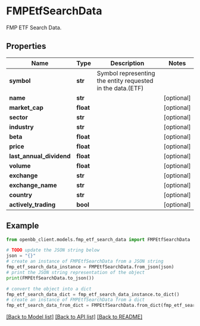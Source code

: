 # FMPEtfSearchData

FMP ETF Search Data.

## Properties

Name | Type | Description | Notes
------------ | ------------- | ------------- | -------------
**symbol** | **str** | Symbol representing the entity requested in the data.(ETF) | 
**name** | **str** |  | [optional] 
**market_cap** | **float** |  | [optional] 
**sector** | **str** |  | [optional] 
**industry** | **str** |  | [optional] 
**beta** | **float** |  | [optional] 
**price** | **float** |  | [optional] 
**last_annual_dividend** | **float** |  | [optional] 
**volume** | **float** |  | [optional] 
**exchange** | **str** |  | [optional] 
**exchange_name** | **str** |  | [optional] 
**country** | **str** |  | [optional] 
**actively_trading** | **bool** |  | [optional] 

## Example

```python
from openbb_client.models.fmp_etf_search_data import FMPEtfSearchData

# TODO update the JSON string below
json = "{}"
# create an instance of FMPEtfSearchData from a JSON string
fmp_etf_search_data_instance = FMPEtfSearchData.from_json(json)
# print the JSON string representation of the object
print(FMPEtfSearchData.to_json())

# convert the object into a dict
fmp_etf_search_data_dict = fmp_etf_search_data_instance.to_dict()
# create an instance of FMPEtfSearchData from a dict
fmp_etf_search_data_from_dict = FMPEtfSearchData.from_dict(fmp_etf_search_data_dict)
```
[[Back to Model list]](../README.md#documentation-for-models) [[Back to API list]](../README.md#documentation-for-api-endpoints) [[Back to README]](../README.md)


